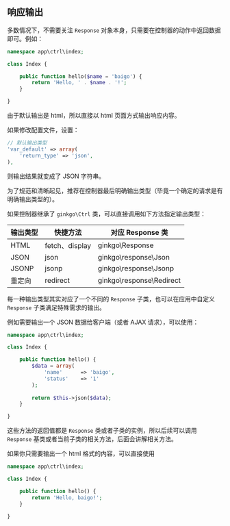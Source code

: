 ## 响应输出

多数情况下，不需要关注 `Response` 对象本身，只需要在控制器的动作中返回数据即可。例如：

``` php
namespace app\ctrl\index;

class Index {

    public function hello($name = 'baigo') {
        return 'Hello, ' . $name . '!';
    }

}
```

由于默认输出是 html，所以直接以 html 页面方式输出响应内容。

如果修改配置文件，设置：

``` php
// 默认输出类型
'var_default' => array(
    'return_type' => 'json',
),
```

则输出结果就变成了 JSON 字符串。

为了规范和清晰起见，推荐在控制器最后明确输出类型（毕竟一个确定的请求是有明确输出类型的）。

如果控制器继承了 `ginkgo\Ctrl` 类，可以直接调用如下方法指定输出类型：

| 输出类型 | 快捷方法 | 对应 Response 类 |
| - | - | - |
| HTML | fetch、display | ginkgo\Response |
| JSON | json | ginkgo\response\Json |
| JSONP | jsonp | ginkgo\response\Jsonp |
| 重定向 | redirect | ginkgo\response\Redirect |

每一种输出类型其实对应了一个不同的 `Response` 子类，也可以在应用中自定义 `Response` 子类满足特殊需求的输出。

例如需要输出一个 JSON 数据给客户端（或者 AJAX 请求），可以使用：

``` php
namespace app\ctrl\index;

class Index {

    public function hello() {
        $data = array(
            'name'      => 'baigo',
            'status'    => '1'
        );
        
        return $this->json($data);
    }

}
```

这些方法的返回值都是 `Response` 类或者子类的实例，所以后续可以调用 `Response` 基类或者当前子类的相关方法，后面会讲解相关方法。

如果你只需要输出一个 html 格式的内容，可以直接使用

``` php
namespace app\ctrl\index;

class Index {

    public function hello() {
        return 'Hello, baigo!';
    }

}
```
